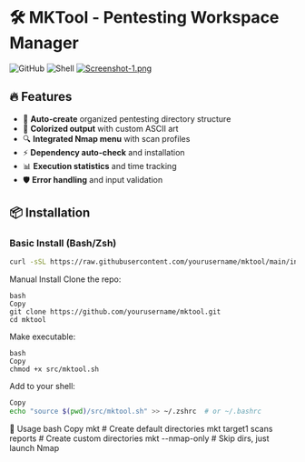 # 🛠️ MKTool - Pentesting Workspace Manager
![GitHub](https://img.shields.io/badge/License-MIT-red)
![Shell](https://img.shields.io/badge/Shell-Bash-green)
[![Screenshot-1.png](https://i.postimg.cc/nh58BfpT/Screenshot-1.png)](https://postimg.cc/k2xhPZVt) 


## 🔥 Features

- 🚀 **Auto-create** organized pentesting directory structure
- 🌈 **Colorized output** with custom ASCII art
- 🔍 **Integrated Nmap menu** with scan profiles
- ⚡ **Dependency auto-check** and installation
- 📊 **Execution statistics** and time tracking
- 🛡️ **Error handling** and input validation

## 📦 Installation

### Basic Install (Bash/Zsh)
```bash
curl -sSL https://raw.githubusercontent.com/yourusername/mktool/main/install.sh | bash
```
Manual Install
Clone the repo:
```
bash
Copy
git clone https://github.com/yourusername/mktool.git
cd mktool
```
Make executable:
```
bash
Copy
chmod +x src/mktool.sh
```
Add to your shell:
```bash
Copy
echo "source $(pwd)/src/mktool.sh" >> ~/.zshrc  # or ~/.bashrc
```
🎯 Usage
bash
Copy
mkt                          # Create default directories
mkt target1 scans reports    # Create custom directories
mkt --nmap-only              # Skip dirs, just launch Nmap
